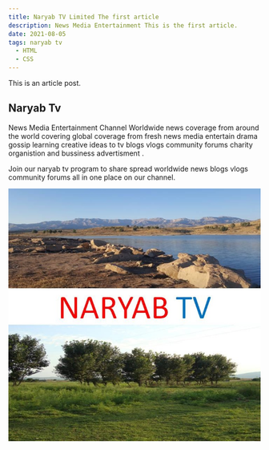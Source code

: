 ```yaml
---
title: Naryab TV Limited The first article
description: News Media Entertainment This is the first article.
date: 2021-08-05
tags: naryab tv
  - HTML
  - CSS
---
```

This is an article post.

## Naryab Tv 

News Media Entertainment Channel 
Worldwide news coverage from around the world covering global coverage from fresh news media
entertain drama gossip learning creative ideas to tv blogs vlogs community forums charity organistion and bussiness advertisment
.

Join our naryab tv program to share spread worldwide news blogs vlogs community forums all in one place on our channel.

![](assets/20210804_002100_-8ynoba.jpg)
